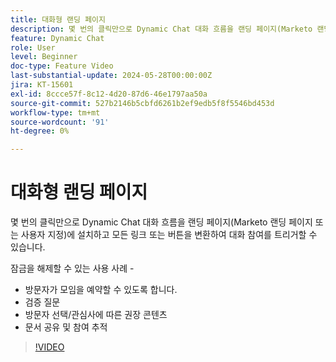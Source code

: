 ```yaml
---
title: 대화형 랜딩 페이지
description: 몇 번의 클릭만으로 Dynamic Chat 대화 흐름을 랜딩 페이지(Marketo 랜딩 페이지 또는 사용자 지정)에 설치하고 모든 링크 또는 버튼을 변환하여 대화 참여를 트리거할 수 있습니다.
feature: Dynamic Chat
role: User
level: Beginner
doc-type: Feature Video
last-substantial-update: 2024-05-28T00:00:00Z
jira: KT-15601
exl-id: 8ccce57f-8c12-4d20-87d6-46e1797aa50a
source-git-commit: 527b2146b5cbfd6261b2ef9edb5f8f5546bd453d
workflow-type: tm+mt
source-wordcount: '91'
ht-degree: 0%

---
```


# 대화형 랜딩 페이지

몇 번의 클릭만으로 Dynamic Chat 대화 흐름을 랜딩 페이지(Marketo 랜딩 페이지 또는 사용자 지정)에 설치하고 모든 링크 또는 버튼을 변환하여 대화 참여를 트리거할 수 있습니다.

잠금을 해제할 수 있는 사용 사례 -

- 방문자가 모임을 예약할 수 있도록 합니다.
- 검증 질문
- 방문자 선택/관심사에 따른 권장 콘텐츠
- 문서 공유 및 참여 추적

>[!VIDEO](https://video.tv.adobe.com/v/3445108/?learn=on&captions=kor)
